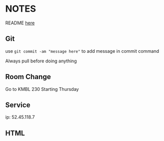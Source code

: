 # NOTES

README [here](startup/README.md)

## Git

use `git commit -am "message here"` to add message in commit command

Always pull before doing anything

## Room Change

Go to KMBL 230 Starting Thursday

## Service

ip: 52.45.118.7

## HTML


